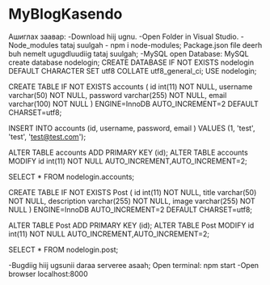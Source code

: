 # MyBlogKasendo
Ашиглах заавар:
-Download hiij ugnu.
-Open Folder in Visual Studio.
-Node_modules tataj suulgah - npm i node-modules; 
Package.json file deerh buh nemelt ugugdluudiig tataj suulgah; 
-MySQL open Database:
MySQL create database nodelogin;
CREATE DATABASE IF NOT EXISTS nodelogin DEFAULT CHARACTER SET utf8 COLLATE utf8_general_ci; USE nodelogin;

CREATE TABLE IF NOT EXISTS accounts ( id int(11) NOT NULL, username varchar(50) NOT NULL, password varchar(255) NOT NULL, email varchar(100) NOT NULL ) ENGINE=InnoDB AUTO_INCREMENT=2 DEFAULT CHARSET=utf8;

INSERT INTO accounts (id, username, password, email ) VALUES (1, 'test', 'test', 'test@test.com');

ALTER TABLE accounts ADD PRIMARY KEY (id); ALTER TABLE accounts MODIFY id int(11) NOT NULL AUTO_INCREMENT,AUTO_INCREMENT=2;

SELECT * FROM nodelogin.accounts;

CREATE TABLE IF NOT EXISTS Post ( id int(11) NOT NULL, title varchar(50) NOT NULL, description varchar(255) NOT NULL, image varchar(255) NOT NULL ) ENGINE=InnoDB AUTO_INCREMENT=2 DEFAULT CHARSET=utf8;

ALTER TABLE Post ADD PRIMARY KEY (id); ALTER TABLE Post MODIFY id int(11) NOT NULL AUTO_INCREMENT,AUTO_INCREMENT=2;

SELECT * FROM nodelogin.post;

-Bugdiig hiij ugsunii daraa serveree asaah; 
Open terminal: npm start
-Open browser
localhost:8000
